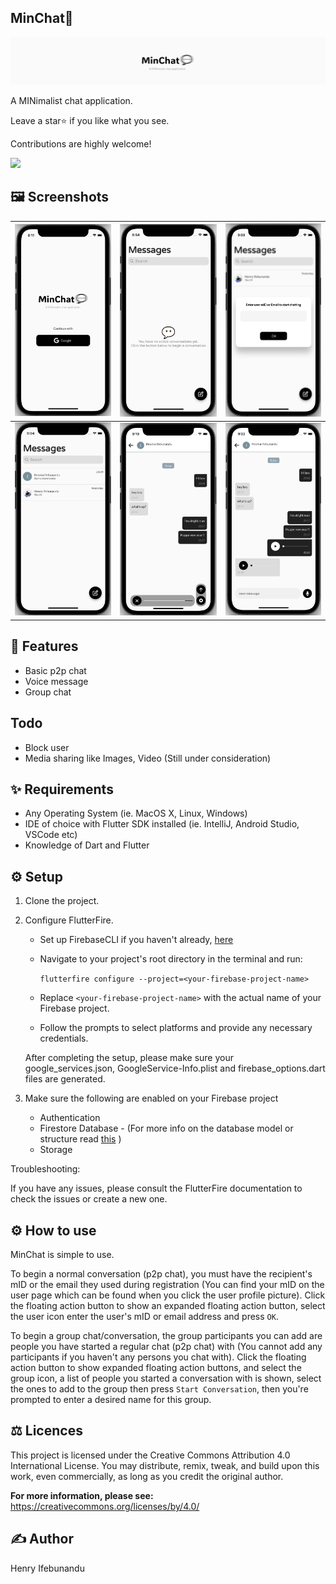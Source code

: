 ## MinChat💬
<p float="">
  <img src= "https://github.com/maykhid/min_chat/blob/main/screenshots/header.png?raw=true" />
</p>

A MINimalist chat application.

Leave a star⭐️ if you like what you see.

Contributions are highly welcome!

<a href="https://drive.google.com/file/d/18sy49tN9OuTGA6b2BSEyy3HHYSuPOQOI/view?usp=sharing"><img src="https://playerzon.com/asset/download.png" width="200"></img></a>

## 🖼 Screenshots
| ![Auth Image](https://github.com/maykhid/min_chat/blob/main/screenshots/auth.png?raw=true) | ![No Chat Image](https://github.com/maykhid/min_chat/blob/main/screenshots/no_chat.png?raw=true) | ![Start Conversation Image](https://github.com/maykhid/min_chat/blob/main/screenshots/start_conversation.png?raw=true) |
|---|---|---|
| ![Messages Image](https://github.com/maykhid/min_chat/blob/main/screenshots/messages.png?raw=true) | ![Chat Voice Modal Image](https://github.com/maykhid/min_chat/blob/main/screenshots/chat_voice_modal.png?raw=true) | ![Chat Image](https://github.com/maykhid/min_chat/blob/main/screenshots/chat.png?raw=true) |


## 💫 Features
* Basic p2p chat
* Voice message
* Group chat 
## Todo
* Block user
* Media sharing like Images, Video (Still under consideration)

## ✨ Requirements
* Any Operating System (ie. MacOS X, Linux, Windows)
* IDE of choice with Flutter SDK installed (ie. IntelliJ, Android Studio, VSCode etc)
* Knowledge of Dart and Flutter

## ⚙️ Setup
1. Clone the project.

2. Configure FlutterFire.

    * Set up FirebaseCLI if you haven't already, [here](https://firebase.google.com/docs/cli#setup_update_cli)
    
    * Navigate to your project's root directory in the terminal and run:
    
      ```flutterfire configure --project=<your-firebase-project-name>```
    
    * Replace ```<your-firebase-project-name>``` with the actual name of your Firebase project. 
    
    * Follow the prompts to select platforms and provide any necessary credentials.

    After completing the setup, please make sure your google_services.json, GoogleService-Info.plist and firebase_options.dart files are generated.
    
3.  Make sure the following are enabled on your Firebase project
    * Authentication
    * Firestore Database - (For more info on the database model or structure read [this](https://medium.com/@henryifebunandu/cloud-firestore-db-structure-for-your-chat-application-64ec77a9f9c0) )
    * Storage
  
Troubleshooting:

If you have any issues, please consult the FlutterFire documentation to check the issues or create a new one. 

## ⚙️ How to use
MinChat is simple to use. 

To begin a normal conversation (p2p chat), you must have the recipient's mID or the email they used during registration (You can find your mID on the user page which can be found when you click the user profile picture). Click the floating action button to show an expanded floating action button, select the user icon enter the user's mID or email address and press `OK`.

To begin a group chat/conversation, the group participants you can add are people you have started a regular chat (p2p chat) with (You cannot add any participants if you haven't any persons you chat with). Click the floating action button to show expanded floating action buttons, and select the group icon, a list of people you started a conversation with is shown, select the ones to add to the group then press `Start Conversation`, then you're prompted to enter a desired name for this group.

## ⚖️ Licences
This project is licensed under the Creative Commons Attribution 4.0 International License. You may distribute, remix, tweak, and build upon this work, even commercially, as long as you credit the original author.

**For more information, please see:** https://creativecommons.org/licenses/by/4.0/


## ✍️ Author
Henry Ifebunandu
